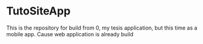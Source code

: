 # TutoSiteApp
This is the repository for build from 0, my tesis application, but this time as a mobile app. Cause web application is already build
